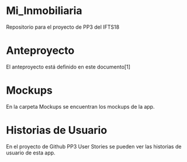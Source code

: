 # Mi_Inmobiliaria
Repositorio para el proyecto de PP3 del IFTS18

# Anteproyecto
El anteproyecto está definido en este documento[1]

# Mockups
En la carpeta Mockups se encuentran los mockups de la app.

# Historias de Usuario
En el proyecto de Github PP3 User Stories se pueden ver las historias de usuario de esta app.
